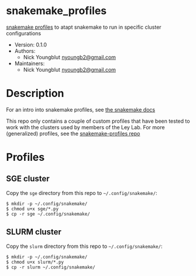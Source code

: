snakemake_profiles
==================

[snakemake profiles](https://snakemake.readthedocs.io/en/stable/executing/cli.html#profiles) to atapt snakemake to run in specific cluster configurations

* Version: 0.1.0
* Authors:
  * Nick Youngblut <nyoungb2@gmail.com>
* Maintainers:
  * Nick Youngblut <nyoungb2@gmail.com>

# Description

For an intro into snakemake profiles, see [the snakemake docs](https://snakemake.readthedocs.io/en/stable/executing/cli.html#profiles)

This repo only contains a couple of custom profiles that have been tested
to work with the clusters used by members of the Ley Lab. 
For more (generalized) profiles, see the [snakemake-profiles repo](https://github.com/snakemake-profiles/doc)

# Profiles

## SGE cluster

Copy the `sge` directory from this repo to `~/.config/snakemake/`:

```
$ mkdir -p ~/.config/snakemake/
$ chmod u+x sge/*.py 
$ cp -r sge ~/.config/snakemake/
```

## SLURM cluster

Copy the `slurm` directory from this repo to `~/.config/snakemake/`:

```
$ mkdir -p ~/.config/snakemake/
$ chmod u+x slurm/*.py 
$ cp -r slurm ~/.config/snakemake/
```


